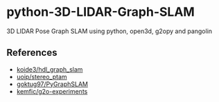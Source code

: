 # python-3D-LIDAR-Graph-SLAM
3D LIDAR Pose Graph SLAM using python, open3d, g2opy and pangolin


## References
  * [koide3/hdl_graph_slam](https://github.com/koide3/hdl_graph_slam)
  * [uoip/stereo_ptam](https://github.com/uoip/stereo_ptam)
  * [goktug97/PyGraphSLAM](https://github.com/goktug97/PyGraphSLAM)
  * [kemfic/g2o-experiments](https://github.com/kemfic/g2o-experiments)
  
